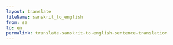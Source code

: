```yaml
--- 
layout: translate 
fileName: sanskrit_to_english
from: sa
to: en 
permalink: translate-sanskrit-to-english-sentence-translation
---
```

